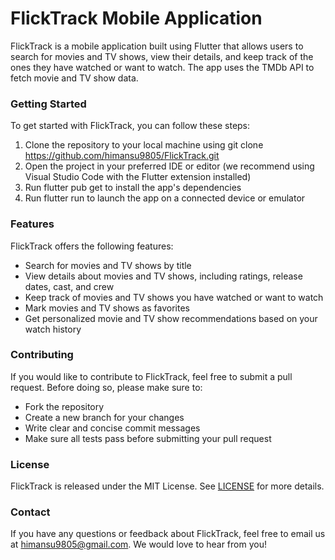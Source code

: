 # FlickTrack Mobile Application

FlickTrack is a mobile application built using Flutter that allows users to search for movies and TV shows, view their details, and keep track of the ones they have watched or want to watch. The app uses the TMDb API to fetch movie and TV show data.

### Getting Started

To get started with FlickTrack, you can follow these steps:

1. Clone the repository to your local machine using git clone https://github.com/himansu9805/FlickTrack.git
2. Open the project in your preferred IDE or editor (we recommend using Visual Studio Code with the Flutter extension installed)
3. Run flutter pub get to install the app's dependencies
4. Run flutter run to launch the app on a connected device or emulator

### Features

FlickTrack offers the following features:

- Search for movies and TV shows by title
- View details about movies and TV shows, including ratings, release dates, cast, and crew
- Keep track of movies and TV shows you have watched or want to watch
- Mark movies and TV shows as favorites
- Get personalized movie and TV show recommendations based on your watch history

### Contributing

If you would like to contribute to FlickTrack, feel free to submit a pull request. Before doing so, please make sure to:

- Fork the repository
- Create a new branch for your changes
- Write clear and concise commit messages
- Make sure all tests pass before submitting your pull request

### License

FlickTrack is released under the MIT License. See [LICENSE](/LICENSE.md) for more details.

### Contact

If you have any questions or feedback about FlickTrack, feel free to email us at [himansu9805@gmail.com](mailto:himansu9805@gmail.com). We would love to hear from you!
